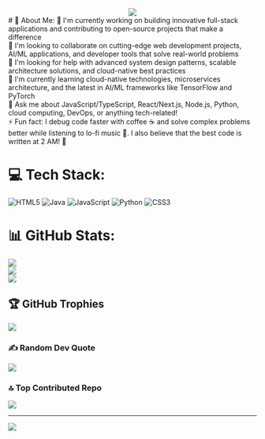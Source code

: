 <div align="center">
  <img src="https://media.giphy.com/media/v1.Y2lkPWVjZjA1ZTQ3cjJ5YTJ6bHo4NTRyNm9vNGgzaTFkeTlka2gzcm4wYThyaHBhbnE0MSZlcD12MV9naWZzX3JlbGF0ZWQmY3Q9Zw/JnZw8mzStIlRtRehLn/giphy.gif">
</div>
# 💫 About Me:
🔭 I'm currently working on building innovative full-stack applications and contributing to open-source projects that make a difference<br>👯 I'm looking to collaborate on cutting-edge web development projects, AI/ML applications, and developer tools that solve real-world problems<br>🤝 I'm looking for help with advanced system design patterns, scalable architecture solutions, and cloud-native best practices<br>🌱 I'm currently learning cloud-native technologies, microservices architecture, and the latest in AI/ML frameworks like TensorFlow and PyTorch<br>💬 Ask me about JavaScript/TypeScript, React/Next.js, Node.js, Python, cloud computing, DevOps, or anything tech-related!<br>⚡ Fun fact: I debug code faster with coffee ☕ and solve complex problems better while listening to lo-fi music 🎵. I also believe that the best code is written at 2 AM! 🌙


# 💻 Tech Stack:
![HTML5](https://img.shields.io/badge/html5-%23E34F26.svg?style=flat&logo=html5&logoColor=white) ![Java](https://img.shields.io/badge/java-%23ED8B00.svg?style=flat&logo=openjdk&logoColor=white) ![JavaScript](https://img.shields.io/badge/javascript-%23323330.svg?style=flat&logo=javascript&logoColor=%23F7DF1E) ![Python](https://img.shields.io/badge/python-3670A0?style=flat&logo=python&logoColor=ffdd54) ![CSS3](https://img.shields.io/badge/css3-%231572B6.svg?style=flat&logo=css3&logoColor=white)
# 📊 GitHub Stats:
![](https://github-readme-stats.vercel.app/api?username=SUBRAT-KUMAR-UI&theme=tokyonight&hide_border=false&include_all_commits=true&count_private=true)<br/>
![](https://nirzak-streak-stats.vercel.app/?user=SUBRAT-KUMAR-UI&theme=tokyonight&hide_border=false)<br/>
![](https://github-readme-stats.vercel.app/api/top-langs/?username=SUBRAT-KUMAR-UI&theme=tokyonight&hide_border=false&include_all_commits=true&count_private=true&layout=compact)

## 🏆 GitHub Trophies
![](https://github-profile-trophy.vercel.app/?username=SUBRAT-KUMAR-UI&theme=radical&no-frame=false&no-bg=true&margin-w=4)

### ✍️ Random Dev Quote
![](https://quotes-github-readme.vercel.app/api?type=horizontal&theme=radical)

### 🔝 Top Contributed Repo
![](https://github-contributor-stats.vercel.app/api?username=SUBRAT-KUMAR-UI&limit=5&theme=dark&combine_all_yearly_contributions=true)

---
[![](https://visitcount.itsvg.in/api?id=SUBRAT-KUMAR-UI&icon=0&color=0)](https://visitcount.itsvg.in)

<!-- Proudly created with GPRM ( https://gprm.itsvg.in ) -->
